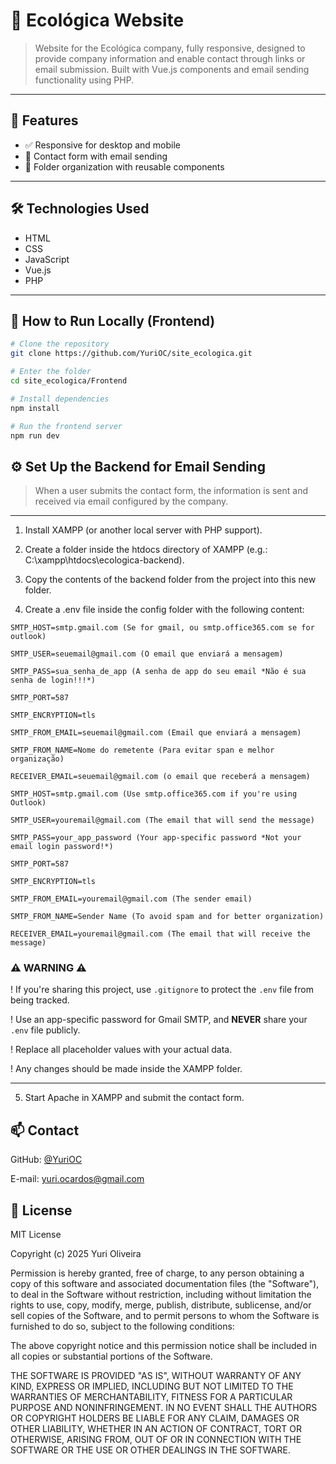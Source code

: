 # 🌱 Ecológica Website

> Website for the Ecológica company, fully responsive, designed to provide company information and enable contact through links or email submission. Built with Vue.js components and email sending functionality using PHP.

---

## 🚀 Features

- ✅ Responsive for desktop and mobile
- 🔐 Contact form with email sending
- 📁 Folder organization with reusable components

---

## 🛠️ Technologies Used

- HTML
- CSS
- JavaScript
- Vue.js
- PHP

---

## 🧪 How to Run Locally (Frontend)

```bash
# Clone the repository
git clone https://github.com/YuriOC/site_ecologica.git

# Enter the folder
cd site_ecologica/Frontend

# Install dependencies
npm install

# Run the frontend server
npm run dev   
```
## ⚙ Set Up the Backend for Email Sending

> When a user submits the contact form, the information is sent and received via email configured by the company.
---

1. Install XAMPP (or another local server with PHP support).

2. Create a folder inside the htdocs directory of XAMPP (e.g.: C:\xampp\htdocs\ecologica-backend).

3. Copy the contents of the backend folder from the project into this new folder.

4. Create a .env file inside the config folder with the following content:
```
SMTP_HOST=smtp.gmail.com (Se for gmail, ou smtp.office365.com se for outlook)

SMTP_USER=seuemail@gmail.com (O email que enviará a mensagem)

SMTP_PASS=sua_senha_de_app (A senha de app do seu email *Não é sua senha de login!!!*)

SMTP_PORT=587 

SMTP_ENCRYPTION=tls

SMTP_FROM_EMAIL=seuemail@gmail.com (Email que enviará a mensagem)

SMTP_FROM_NAME=Nome do remetente (Para evitar span e melhor organização)

RECEIVER_EMAIL=seuemail@gmail.com (o email que receberá a mensagem)

SMTP_HOST=smtp.gmail.com (Use smtp.office365.com if you're using Outlook)

SMTP_USER=youremail@gmail.com (The email that will send the message)

SMTP_PASS=your_app_password (Your app-specific password *Not your email login password!*)

SMTP_PORT=587 

SMTP_ENCRYPTION=tls

SMTP_FROM_EMAIL=youremail@gmail.com (The sender email)

SMTP_FROM_NAME=Sender Name (To avoid spam and for better organization)

RECEIVER_EMAIL=youremail@gmail.com (The email that will receive the message)
```
### ⚠️ **WARNING** ⚠️

! If you're sharing this project, use `.gitignore` to protect the `.env` file from being tracked.

! Use an app-specific password for Gmail SMTP, and **NEVER** share your `.env` file publicly.

! Replace all placeholder values with your actual data.

! Any changes should be made inside the XAMPP folder.

---

5. Start Apache in XAMPP and submit the contact form.

## 📫 Contact

GitHub: [@YuriOC
](https://github.com/YuriOC)

E-mail: yuri.ocardos@gmail.com

## 📝 License

MIT License

Copyright (c) 2025 Yuri Oliveira

Permission is hereby granted, free of charge, to any person obtaining a copy
of this software and associated documentation files (the "Software"), to deal
in the Software without restriction, including without limitation the rights
to use, copy, modify, merge, publish, distribute, sublicense, and/or sell
copies of the Software, and to permit persons to whom the Software is
furnished to do so, subject to the following conditions:

The above copyright notice and this permission notice shall be included in all
copies or substantial portions of the Software.

THE SOFTWARE IS PROVIDED "AS IS", WITHOUT WARRANTY OF ANY KIND, EXPRESS OR
IMPLIED, INCLUDING BUT NOT LIMITED TO THE WARRANTIES OF MERCHANTABILITY,
FITNESS FOR A PARTICULAR PURPOSE AND NONINFRINGEMENT. IN NO EVENT SHALL THE
AUTHORS OR COPYRIGHT HOLDERS BE LIABLE FOR ANY CLAIM, DAMAGES OR OTHER
LIABILITY, WHETHER IN AN ACTION OF CONTRACT, TORT OR OTHERWISE, ARISING FROM,
OUT OF OR IN CONNECTION WITH THE SOFTWARE OR THE USE OR OTHER DEALINGS IN THE
SOFTWARE.


